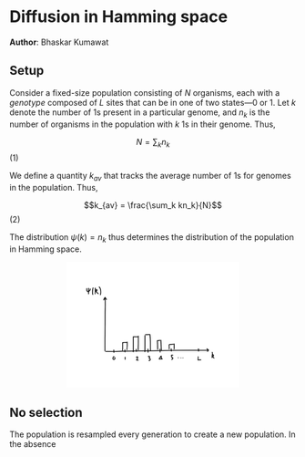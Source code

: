 # Diffusion in Hamming space

**Author**: Bhaskar Kumawat

## Setup

Consider a fixed-size population consisting of $N$ organisms, each with a _genotype_ composed of $L$ sites that can be in one of two states&mdash;0 or 1. Let $k$ denote the number of $1$s present in a particular genome, and $n_k$ is the number of organisms in the population with $k$ $1$s in their genome. Thus,

$$N = \sum_k n_k$$ (1)

We define a quantity $k_{av}$ that tracks the average number of $1$s for genomes in the population. Thus,

$$k_{av} = \frac{\sum_k kn_k}{N}$$ (2)

The distribution $\psi(k)=n_k$ thus determines the distribution of the population in Hamming space. 

<center>
<img width=60% src="f1.png">
</center>

## No selection

The population is resampled every generation to create a new population. In the absence




